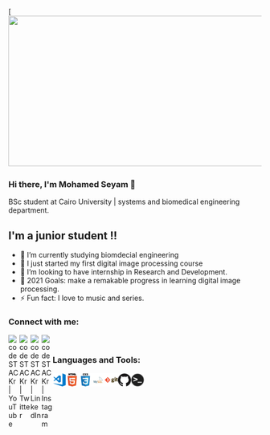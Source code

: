 
[<img src="https://media.istockphoto.com/photos/man-push-number-zero-down-the-cliff-where-has-the-number-2021-with-picture-id1283027754?k=6&m=1283027754&s=612x612&w=0&h=Lrh6WbjrpyMUcjXsamFsXZnt417At8tRJa6hqEJBp18=" width="700" height="300" />

### Hi there, I'm Mohamed Seyam 👋

BSc student at Cairo University | systems and biomedical engineering department.

## I'm a junior student !!

- 🌱 I’m currently studying biomdecial engineering 
- 🔭 I just started my first digital image processing course 
- 👯 I’m looking to have internship in Research and Development.
- 🥅 2021 Goals: make a remakable progress in learning digital image processing.
- ⚡ Fun fact: I love to music and series. 


### Connect with me:


[<img align="left" alt="codeSTACKr | YouTube" width="22px" src="https://cdn.jsdelivr.net/npm/simple-icons@v3/icons/youtube.svg" />][youtube]
[<img align="left" alt="codeSTACKr | Twitter" width="22px" src="https://cdn.jsdelivr.net/npm/simple-icons@v3/icons/twitter.svg" />][twitter]
[<img align="left" alt="codeSTACKr | LinkedIn" width="22px" src="https://cdn.jsdelivr.net/npm/simple-icons@v3/icons/linkedin.svg" />][linkedin]
[<img align="left" alt="codeSTACKr | Instagram" width="22px" src="https://cdn.jsdelivr.net/npm/simple-icons@v3/icons/instagram.svg" />][instagram]

<br />

### Languages and Tools:

<img align="left" alt="Visual Studio Code" width="26px" src="https://raw.githubusercontent.com/github/explore/80688e429a7d4ef2fca1e82350fe8e3517d3494d/topics/visual-studio-code/visual-studio-code.png" />

<img align="left" alt="HTML5" width="26px" src="https://raw.githubusercontent.com/github/explore/80688e429a7d4ef2fca1e82350fe8e3517d3494d/topics/html/html.png"/>
<img align="left" alt="CSS3" width="26px" src="https://raw.githubusercontent.com/github/explore/80688e429a7d4ef2fca1e82350fe8e3517d3494d/topics/css/css.png" />

<img align="left" alt="MySQL" width="26px" src="https://raw.githubusercontent.com/github/explore/80688e429a7d4ef2fca1e82350fe8e3517d3494d/topics/mysql/mysql.png" />


<img align="left" alt="Git" width="26px" src="https://raw.githubusercontent.com/github/explore/80688e429a7d4ef2fca1e82350fe8e3517d3494d/topics/git/git.png" />

<img align="left" alt="GitHub" width="26px" src="https://raw.githubusercontent.com/github/explore/78df643247d429f6cc873026c0622819ad797942/topics/github/github.png" />

<img align="left" alt="Terminal" width="26px" src="https://raw.githubusercontent.com/github/explore/80688e429a7d4ef2fca1e82350fe8e3517d3494d/topics/terminal/terminal.png" />

<br />
<br />




[twitter]: https://twitter.com/Mohamed56848980
[youtube]: https://www.youtube.com/channel/UCqCtwlDL94W9XnoBv1F8Syg
[instagram]:https://www.instagram.com/seyam_mo/
[linkedin]: https://www.linkedin.com/in/mohamed-seyam-91b3b81b7/
